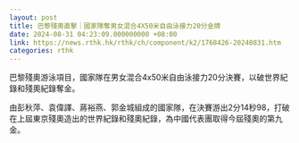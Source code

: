 ```yaml
---
layout: post
title: 巴黎殘奧直擊｜國家隊奪男女混合4X50米自由泳接力20分金牌
date: 2024-08-31 04:23:09.000000000 +08:00
link: https://news.rthk.hk/rthk/ch/component/k2/1768426-20240831.htm
categories: rthk
---
```


巴黎殘奧游泳項目，國家隊在男女混合4x50米自由泳接力20分決賽，以破世界紀錄和殘奧紀錄奪金。

由彭秋萍、袁偉譯、蔣裕燕、郭金城組成的國家隊，在決賽游出2分14秒98，打破在上屆東京殘奧造出的世界紀錄和殘奧紀錄，為中國代表團取得今屆殘奧的第九金。
